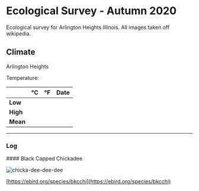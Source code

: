# Ecological Survey - Autumn 2020

Ecological survey for Arlington Heights Illinois. All images taken off wikipedia.

## Climate

Arlington Heights

Temperature:

|              | °C    | °F     | Date
| :----------- | :---  | :---   | :----
| **Low**      |    |    |  
| **High**     |  |   | 
| **Mean**     |  |   |

-------


### Log

<div id="black-capped-chickadee"></div>
#### Black Capped Chickadee

![chicka-dee-dee-dee](https://upload.wikimedia.org/wikipedia/commons/4/4a/Poecile-atricapilla-001.jpg)

[https://ebird.org/species/bkcchi](https://ebird.org/species/bkcchi)


